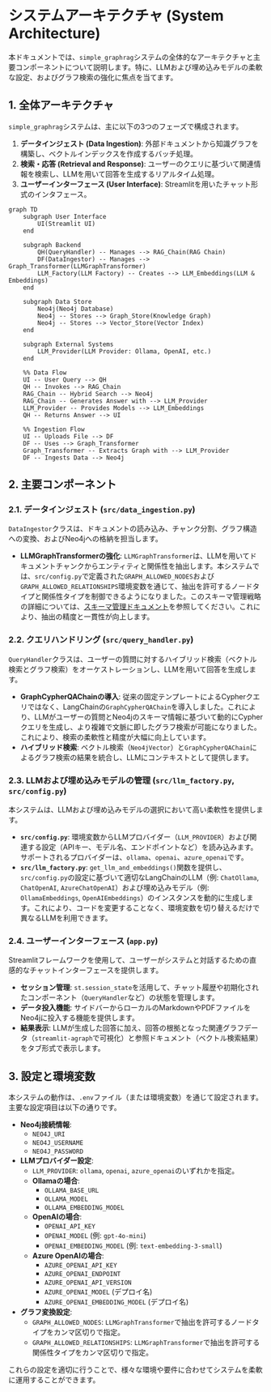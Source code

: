# システムアーキテクチャ (System Architecture)

本ドキュメントでは、`simple_graphrag`システムの全体的なアーキテクチャと主要コンポーネントについて説明します。特に、LLMおよび埋め込みモデルの柔軟な設定、およびグラフ検索の強化に焦点を当てます。

## 1. 全体アーキテクチャ

`simple_graphrag`システムは、主に以下の3つのフェーズで構成されます。

1.  **データインジェスト (Data Ingestion)**: 外部ドキュメントから知識グラフを構築し、ベクトルインデックスを作成するバッチ処理。
2.  **検索・応答 (Retrieval and Response)**: ユーザーのクエリに基づいて関連情報を検索し、LLMを用いて回答を生成するリアルタイム処理。
3.  **ユーザーインターフェース (User Interface)**: Streamlitを用いたチャット形式のインタフェース。

```mermaid
graph TD
    subgraph User Interface
        UI(Streamlit UI)
    end

    subgraph Backend
        QH(QueryHandler) -- Manages --> RAG_Chain(RAG Chain)
        DF(DataIngestor) -- Manages --> Graph_Transformer(LLMGraphTransformer)
        LLM_Factory(LLM Factory) -- Creates --> LLM_Embeddings(LLM & Embeddings)
    end

    subgraph Data Store
        Neo4j(Neo4j Database)
        Neo4j -- Stores --> Graph_Store(Knowledge Graph)
        Neo4j -- Stores --> Vector_Store(Vector Index)
    end

    subgraph External Systems
        LLM_Provider(LLM Provider: Ollama, OpenAI, etc.)
    end

    %% Data Flow
    UI -- User Query --> QH
    QH -- Invokes --> RAG_Chain
    RAG_Chain -- Hybrid Search --> Neo4j
    RAG_Chain -- Generates Answer with --> LLM_Provider
    LLM_Provider -- Provides Models --> LLM_Embeddings
    QH -- Returns Answer --> UI

    %% Ingestion Flow
    UI -- Uploads File --> DF
    DF -- Uses --> Graph_Transformer
    Graph_Transformer -- Extracts Graph with --> LLM_Provider
    DF -- Ingests Data --> Neo4j
```

## 2. 主要コンポーネント

### 2.1. データインジェスト (`src/data_ingestion.py`)

`DataIngestor`クラスは、ドキュメントの読み込み、チャンク分割、グラフ構造への変換、およびNeo4jへの格納を担当します。

*   **LLMGraphTransformerの強化**: `LLMGraphTransformer`は、LLMを用いてドキュメントチャンクからエンティティと関係性を抽出します。本システムでは、`src/config.py`で定義された`GRAPH_ALLOWED_NODES`および`GRAPH_ALLOWED_RELATIONSHIPS`環境変数を通じて、抽出を許可するノードタイプと関係性タイプを制御できるようになりました。このスキーマ管理戦略の詳細については、[スキーマ管理ドキュメント](./SchemaManagement.md)を参照してください。これにより、抽出の精度と一貫性が向上します。

### 2.2. クエリハンドリング (`src/query_handler.py`)

`QueryHandler`クラスは、ユーザーの質問に対するハイブリッド検索（ベクトル検索とグラフ検索）をオーケストレーションし、LLMを用いて回答を生成します。

*   **GraphCypherQAChainの導入**: 従来の固定テンプレートによるCypherクエリではなく、LangChainの`GraphCypherQAChain`を導入しました。これにより、LLMがユーザーの質問とNeo4jのスキーマ情報に基づいて動的にCypherクエリを生成し、より複雑で文脈に即したグラフ検索が可能になりました。これにより、検索の柔軟性と精度が大幅に向上しています。
*   **ハイブリッド検索**: ベクトル検索（`Neo4jVector`）と`GraphCypherQAChain`によるグラフ検索の結果を統合し、LLMにコンテキストとして提供します。

### 2.3. LLMおよび埋め込みモデルの管理 (`src/llm_factory.py`, `src/config.py`)

本システムは、LLMおよび埋め込みモデルの選択において高い柔軟性を提供します。

*   **`src/config.py`**: 環境変数からLLMプロバイダー（`LLM_PROVIDER`）および関連する設定（APIキー、モデル名、エンドポイントなど）を読み込みます。サポートされるプロバイダーは、`ollama`、`openai`、`azure_openai`です。
*   **`src/llm_factory.py`**: `get_llm_and_embeddings()`関数を提供し、`src/config.py`の設定に基づいて適切なLangChainのLLM（例: `ChatOllama`, `ChatOpenAI`, `AzureChatOpenAI`）および埋め込みモデル（例: `OllamaEmbeddings`, `OpenAIEmbeddings`）のインスタンスを動的に生成します。これにより、コードを変更することなく、環境変数を切り替えるだけで異なるLLMを利用できます。

### 2.4. ユーザーインターフェース (`app.py`)

Streamlitフレームワークを使用して、ユーザーがシステムと対話するための直感的なチャットインターフェースを提供します。

*   **セッション管理**: `st.session_state`を活用して、チャット履歴や初期化されたコンポーネント（`QueryHandler`など）の状態を管理します。
*   **データ投入機能**: サイドバーからローカルのMarkdownやPDFファイルをNeo4jに投入する機能を提供します。
*   **結果表示**: LLMが生成した回答に加え、回答の根拠となった関連グラフデータ（`streamlit-agraph`で可視化）と参照ドキュメント（ベクトル検索結果）をタブ形式で表示します。

## 3. 設定と環境変数

本システムの動作は、`.env`ファイル（または環境変数）を通じて設定されます。主要な設定項目は以下の通りです。

*   **Neo4j接続情報**:
    *   `NEO4J_URI`
    *   `NEO4J_USERNAME`
    *   `NEO4J_PASSWORD`
*   **LLMプロバイダー設定**:
    *   `LLM_PROVIDER`: `ollama`, `openai`, `azure_openai`のいずれかを指定。
    *   **Ollamaの場合**:
        *   `OLLAMA_BASE_URL`
        *   `OLLAMA_MODEL`
        *   `OLLAMA_EMBEDDING_MODEL`
    *   **OpenAIの場合**:
        *   `OPENAI_API_KEY`
        *   `OPENAI_MODEL` (例: `gpt-4o-mini`)
        *   `OPENAI_EMBEDDING_MODEL` (例: `text-embedding-3-small`)
    *   **Azure OpenAIの場合**:
        *   `AZURE_OPENAI_API_KEY`
        *   `AZURE_OPENAI_ENDPOINT`
        *   `AZURE_OPENAI_API_VERSION`
        *   `AZURE_OPENAI_MODEL` (デプロイ名)
        *   `AZURE_OPENAI_EMBEDDING_MODEL` (デプロイ名)
*   **グラフ変換設定**:
    *   `GRAPH_ALLOWED_NODES`: `LLMGraphTransformer`で抽出を許可するノードタイプをカンマ区切りで指定。
    *   `GRAPH_ALLOWED_RELATIONSHIPS`: `LLMGraphTransformer`で抽出を許可する関係性タイプをカンマ区切りで指定。

これらの設定を適切に行うことで、様々な環境や要件に合わせてシステムを柔軟に運用することができます。

